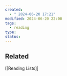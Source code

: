 ```yaml
---
created:
  - " 2024-06-20 17:21"
modified: 2024-06-20 22:00
tags:
  - reading
type: 
status: 
---
```

## Related 

[[Reading Lists]]